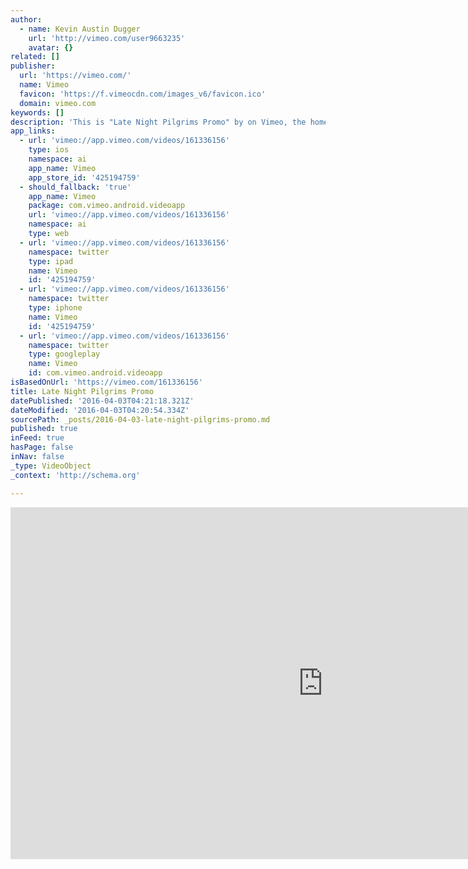 ```yaml
---
author:
  - name: Kevin Austin Dugger
    url: 'http://vimeo.com/user9663235'
    avatar: {}
related: []
publisher:
  url: 'https://vimeo.com/'
  name: Vimeo
  favicon: 'https://f.vimeocdn.com/images_v6/favicon.ico'
  domain: vimeo.com
keywords: []
description: 'This is "Late Night Pilgrims Promo" by on Vimeo, the home for high quality videos and the people who love them.'
app_links:
  - url: 'vimeo://app.vimeo.com/videos/161336156'
    type: ios
    namespace: ai
    app_name: Vimeo
    app_store_id: '425194759'
  - should_fallback: 'true'
    app_name: Vimeo
    package: com.vimeo.android.videoapp
    url: 'vimeo://app.vimeo.com/videos/161336156'
    namespace: ai
    type: web
  - url: 'vimeo://app.vimeo.com/videos/161336156'
    namespace: twitter
    type: ipad
    name: Vimeo
    id: '425194759'
  - url: 'vimeo://app.vimeo.com/videos/161336156'
    namespace: twitter
    type: iphone
    name: Vimeo
    id: '425194759'
  - url: 'vimeo://app.vimeo.com/videos/161336156'
    namespace: twitter
    type: googleplay
    name: Vimeo
    id: com.vimeo.android.videoapp
isBasedOnUrl: 'https://vimeo.com/161336156'
title: Late Night Pilgrims Promo
datePublished: '2016-04-03T04:21:18.321Z'
dateModified: '2016-04-03T04:20:54.334Z'
sourcePath: _posts/2016-04-03-late-night-pilgrims-promo.md
published: true
inFeed: true
hasPage: false
inNav: false
_type: VideoObject
_context: 'http://schema.org'

---
```

<iframe src="https://cdn.embedly.com/widgets/media.html?src=https%3A%2F%2Fplayer.vimeo.com%2Fvideo%2F161336156&amp;url=https%3A%2F%2Fvimeo.com%2F161336156&amp;image=http%3A%2F%2Fi.vimeocdn.com%2Fvideo%2F563550629_1280.jpg&amp;key=b7d04c9b404c499eba89ee7072e1c4f7&amp;type=text%2Fhtml&amp;schema=vimeo" width="1000" height="563" scrolling="no" frameborder="0" allowfullscreen="allowfullscreen" style=""></iframe>